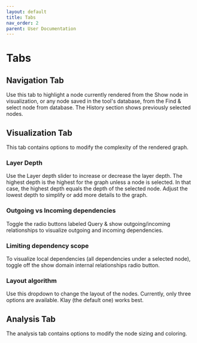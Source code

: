 ```yaml
---
layout: default
title: Tabs
nav_order: 2
parent: User Documentation
---
```


# Tabs
## Navigation Tab
Use this tab to highlight a node currently rendered from the Show node in visualization, or any node saved in the tool's database, from the Find & select node from database. The History section shows previously selected nodes.

## Visualization Tab
This tab contains options to modify the complexity of the rendered graph.

### Layer Depth
Use the Layer depth slider to increase or decrease the layer depth. The highest depth is the highest for the graph unless a node is selected. In that case, the highest depth equals the depth of the selected node. Adjust the lowest depth to simplify or add more details to the graph.

### Outgoing vs Incoming dependencies
Toggle the radio buttons labeled Query & show outgoing/incoming relationships to visualize outgoing and incoming dependencies.

### Limiting dependency scope
To visualize local dependencies (all dependencies under a selected node), toggle off the show domain internal relationships radio button.

### Layout algorithm
Use this dropdown to change the layout of the nodes. Currently, only three options are available. Klay (the default one) works best.

## Analysis Tab
The analysis tab contains options to modify the node sizing and coloring.
